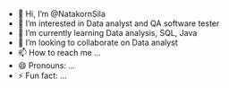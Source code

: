 - 👋 Hi, I’m @NatakornSila
- 👀 I’m interested in Data analyst and QA software tester
- 🌱 I’m currently learning Data analysis, SQL, Java
- 💞️ I’m looking to collaborate on Data analyst
- 📫 How to reach me ...
- 😄 Pronouns: ...
- ⚡ Fun fact: ...

<!---
NatakornSila/NatakornSila is a ✨ special ✨ repository because its `README.md` (this file) appears on your GitHub profile.
You can click the Preview link to take a look at your changes.
--->
